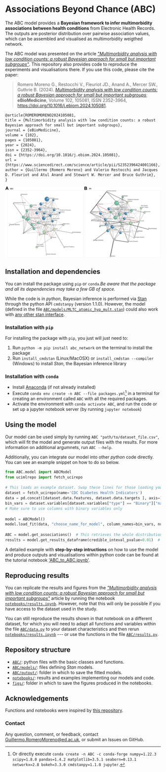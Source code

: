 # Associations Beyond Chance (ABC)

The ABC model provides a **Bayesian framework to infer multimorbidity associations between health conditions** from Electronic Health Records. The outputs are posterior distribution over pairwise association values, which can be assembled and visualised as multimorbidity weigthed network.

The ABC model was presented on the article [*"Multimorbidity analysis with low condition counts: a robust Bayesian approach for small but important subgroups"*](https://authors.elsevier.com/sd/article/S2352396424001166). This repository also provides code to reproduce the experiments and visualisations there. If you use this code, please cite the paper:

> Romero Moreno G., Restocchi V., Fleuriot JD., Anand A., Mercer SW., Guthrie B. (2024). [*Multimorbidity analysis with low condition counts: a robust Bayesian approach for small but important subgroups*](https://www.sciencedirect.com/science/article/pii/S2352396424001166); **eBioMedicine**, Volume 102, 105081, ISSN 2352-3964, https://doi.org/10.1016/j.ebiom.2024.105081.

```
@article{ROMEROMORENO2024105081,
title = {Multimorbidity analysis with low condition counts: a robust Bayesian approach for small but important subgroups},
journal = {eBioMedicine},
volume = {102},
pages = {105081},
year = {2024},
issn = {2352-3964},
doi = {https://doi.org/10.1016/j.ebiom.2024.105081},
url = {https://www.sciencedirect.com/science/article/pii/S2352396424001166},
author = {Guillermo {Romero Moreno} and Valerio Restocchi and Jacques D. Fleuriot and Atul Anand and Stewart W. Mercer and Bruce Guthrie},
}
```

![](1-s2.0-S2352396424001166-gr4_lrg.jpg)


## Installation and dependencies

You can install the package using `pip` or `conda`.*Be aware that the package and all its dependencies may take a few GB of space.*

While the code is in *python*, Bayesian inference is performed via [Stan](http://mc-stan.org) through the python API `cmdstanpy` (version 1.1.0). However, the model (defined in the file [`ABC/models/MLTC_atomic_hyp_mult.stan`](ABC/models/MLTC_atomic_hyp_mult.stan)) could also work with [any other stan interface](https://mc-stan.org/users/interfaces/index.html).

### Installation with `pip`

For installing the package with `pip`, you just will just need to:
1. Run `python -m pip install abc_network` on the terminal to install the package
2. Run `install_cmdstan` (Linux/MacOSX) or `install_cmdstan --compiler` (Windows) to install *Stan*, the Bayesian inference library


### Installation with `conda`

- Install [Anaconda](https://docs.anaconda.com/) (if not already installed)  
- Execute `conda env create -n ABC --file packages.yml`[^1] in a terminal for creating an environment called `ABC` with all the required packages.
- Activate the environment with `conda activate ABC`, and run the code or set up a jupyter notebook server (by running `jupyter notebook`)

[^1]: Or directly execute `conda create -n ABC -c conda-forge numpy=1.22.3 scipy=1.8.0 pandas=1.4.2 matplotlib=3.5.1 seaborn=0.13.1 networkx=2.8 bokeh=3.3.0 cmdstanpy=1.1.0 jupyter`.


## Using the model

Our model can be used simply by running `ABC "path/to/dataset_file.csv"`, which will fit the model and generate output files with the results. For more information on additional argumnets, run `ABC --help`.

Additionally, you can integrate our model into other *python* code directly. You can see an example snippet on how to do so below.

```python
from ABC.model import ABCModel
from ucimlrepo import fetch_ucirepo 

# This loads an example dataset. Swap these lines for those loading your dataset
dataset = fetch_ucirepo(name='CDC Diabetes Health Indicators')
data = pd.concat([dataset.data.features, dataset.data.targets ], axis=1)
bin_vars = dataset.variables[dataset.variables["type"] == "Binary"]["name"].to_list()
# Make sure to use columns with binary variables only

model = ABCModel()
model.load_fit(data, "choose_name_for_model", column_names=bin_vars, num_warmup=500, num_samples=2000, random_seed=1)

ABC = model.get_associations()  # This retrieves the whole distribution for all association pairs
results = model.get_results_dataframe(credible_inteval_pvalue=0.01)  # This creates a table with summary statistics
```

A detailed example with **step-by-step intructions** on how to use the model and produce outputs and visualisations within python code can be found at the tutorial notebook ['ABC_to_ABC.ipynb'](notebooks/ABC_to_ABC.ipynb).


## Reproducing results

You can replicate the results and figures from the [*"Multimorbidity analysis with low condition counts: a robust Bayesian approach for small but important subgroups"*](https://authors.elsevier.com/sd/article/S2352396424001166) article by running the notebook [`notebooks/results.ipynb`](notebooks/results.ipynb). However, note that this will only be possible if you have access to the dataset used in the study.

You can still reproduce the results shown in that notebook on a different dataset, for which you will need to adapt all functions and variables within the file [`ABC/data.py`](ABC/data.py) to your dataset characteristics and then rerun [`notebooks/results.ipynb`](notebooks/results.ipynb) --- or use the functions in the file [`ABC/results.py`](ABC/results.py).


## Repository structure

* [`ABC/`](ABC/): python files with the basic classes and functions.
* [`ABC/models/`](ABC/models/): files defining *Stan* models.
* [`ABC/output/`](ABC/output/): folder in which to save the fitted models.
* [`notebooks/`](notebooks/): results and examples implementing our models and code.
* [`figs/`](figs/): folder in which to save the figures produced in the notebooks.


## Acknowledgements

Functions and notebooks were inspired by [this repository](https://github.com/jg-you/plant-pollinator-inference/tree/master).


### Contact

Any question, comment, or feedback, contact <Guillermo.RomeroMoreno@ed.ac.uk>, or submit an Issues on GitHub.
